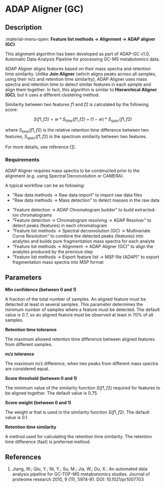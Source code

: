# **ADAP Aligner (GC)**

## **Description**

:material-menu-open: **Feature list methods → Alignment → ADAP aligner (GC)**

This alignment algorithm has been developed as part of ADAP-GC v1.0, Automatic Data Analysis Pipeline for processing GC-MS metabolomics data.

ADAP Aligner aligns features based on their mass spectra and retention time similarity. Unlike **Join Aligner** (which aligns peaks across all samples, using their m/z and retention time similarity), ADAP Aligner uses mass spectra and retention time to detect similar features in each sample and align them together. In fact, this algorithm is similar to **Hierarchical Aligner (GC)**, but it uses a different clustering method.

Similarity between two features $f1$ and $f2$ is calculated by the following score:

$$S(f1, f2) = w*S_{time}(f1, f2) + (1 - w)*S_{spec}(f1, f2)$$

where $S_{time}(f1, f2)$ is the relative retention time difference between two features, $S_{spec}(f1, f2)$ is the spectrum similarity between two features.

For more details, see reference [[1](#references)].

### **Requirements**

ADAP Aligner requires mass spectra to be constructed prior to the alignment (e.g. using Spectral Deconvolution or CAMERA). 

A typical workflow can be as following:

- "Raw data methods → Raw data import" to import raw data files
- "Raw data methods → Mass detection" to detect masses in the raw data

[//]: # (TODO Check if old version is properly "translated" into the new one)

[//]: # ([//]: # &#40;- Old version)

[//]: # (Raw datamethods / Peak detection / ADAP Chromatogram builder builds extracted-ion chromatograms)

[//]: # (Peak list methods / Peak deteciton / Chromatogram deconvoltion detects peaks &#40;features&#41; in each chromatogram&#41;)

- "Feature detection → ADAP Chromatogram builder" to build extracted-ion chromatograms 
- "Feature detection → Chromatogram resolving → ADAP Resolver" to detect peaks (features) in each chromatogram 
- "Feature list methods → Spectral deconvolution (GC) → Multivariate Curve Resolution" to combine the detected peaks (features) into analytes and builds pure fragmentation mass spectra for each analyte 
- "Feature list methods → Alignment → ADAP Aligner (GC)" to align the analytes produced by the previous step 
- "Feature list methods → Export feature list → MSP file (ADAP)" to export fragmentation mass spectra into MSP format

## **Parameters**

**Min confidence (between 0 and 1)** 

A fraction of the total number of samples. An aligned feature must be detected at least in several samples. This parameter determines the minimum number of samples where a feature must be detected. The default value is 0.7, so an aligned feature must be observed at least in 70% of all samples.

**Retention time tolerance** 

The maximum allowed retention time difference between aligned features from different samples.

**m/z tolerance** 

The maximum m/z difference, when two peaks from different mass spectra are considered equal.

**Score threshold (between 0 and 1)** 

The minimum value of the similarity function $S(f1, f2)$ required for features to be aligned together. The default value is 0.75.

**Score weight (between 0 and 1)** 

The weight $w$ that is used in the similarity function $S(f1, f2)$. The default value is 0.1.

**Retention time similarity** 

A method used for calculating the retention time similarity. The retention time difference (fast) is preferred method.

## **References**

1. Jiang, W.; Qiu, Y.; Ni, Y.; Su, M.; Jia, W.; Du, X.: An automated data analysis pipeline for GC-TOF-MS metabonomics studies. Journal of proteome research 2010, 9 (11), 5974-81. DOI: <a>10.1021/pr1007703</a>